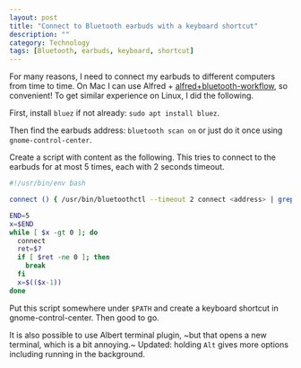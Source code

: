 ```yaml
---
layout: post
title: "Connect to Bluetooth earbuds with a keyboard shortcut"
description: ""
category: Technology
tags: [Bluetooth, earbuds, keyboard, shortcut]
---
```


For many reasons, I need to connect my earbuds to different computers from time to time. On Mac I
can use Alfred +
[alfred+bluetooth-workflow](https://github.com/tilmanginzel/alfred-bluetooth-workflow), so
convenient! To get similar experience on Linux, I did the following.

First, install `bluez` if not already: `sudo apt install bluez`.

Then find the earbuds address: `bluetooth scan on` or just do it once using `gnome-control-center`.

Create a script with content as the following. This tries to connect to the earbuds for at most
5 times, each with 2 seconds timeout.


```bash
#!/usr/bin/env bash

connect () { /usr/bin/bluetoothctl --timeout 2 connect <address> | grep "Failed to connect"; }

END=5
x=$END
while [ $x -gt 0 ]; do
  connect
  ret=$?
  if [ $ret -ne 0 ]; then
    break
  fi
  x=$(($x-1))
done
```

Put this script somewhere under `$PATH` and create a keyboard shortcut in gnome-control-center. Then
good to go.

It is also possible to use Albert terminal plugin, ~but that opens a new terminal, which is a bit
annoying.~ Updated: holding `Alt` gives more options including running in the background.

